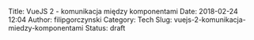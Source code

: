 Title: VueJS 2 - komunikacja między komponentami
Date: 2018-02-24 12:04
Author: filipgorczynski
Category: Tech
Slug: vuejs-2-komunikacja-miedzy-komponentami
Status: draft


